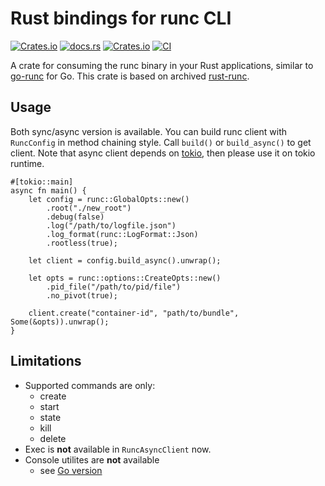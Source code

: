 # Rust bindings for runc CLI

[![Crates.io](https://img.shields.io/crates/v/runc)](https://crates.io/crates/runc)
[![docs.rs](https://img.shields.io/docsrs/runc)](https://docs.rs/runc/latest/runc/)
[![Crates.io](https://img.shields.io/crates/l/containerd-shim)](https://github.com/containerd/rust-extensions/blob/main/LICENSE)
[![CI](https://github.com/containerd/rust-extensions/actions/workflows/ci.yml/badge.svg?branch=main)](https://github.com/containerd/rust-extensions/actions/workflows/ci.yml)

A crate for consuming the runc binary in your Rust applications, similar to [go-runc](https://github.com/containerd/go-runc) for Go.
This crate is based on archived [rust-runc](https://github.com/pwFoo/rust-runc).

## Usage
Both sync/async version is available.
You can build runc client with `RuncConfig` in method chaining style.
Call `build()` or `build_async()` to get client.
Note that async client depends on [tokio](https://github.com/tokio-rs/tokio), then please use it on tokio runtime.

```rust,ignore
#[tokio::main]
async fn main() {
    let config = runc::GlobalOpts::new()
        .root("./new_root")
        .debug(false)
        .log("/path/to/logfile.json")
        .log_format(runc::LogFormat::Json)
        .rootless(true);

    let client = config.build_async().unwrap();

    let opts = runc::options::CreateOpts::new()
        .pid_file("/path/to/pid/file")
        .no_pivot(true);

    client.create("container-id", "path/to/bundle", Some(&opts)).unwrap();
}
```

## Limitations
- Supported commands are only:
    - create
    - start
    - state
    - kill
    - delete
- Exec is **not** available in `RuncAsyncClient` now.
- Console utilites are **not** available
    - see [Go version](https://github.com/containerd/go-runc/blob/main/console.go)
